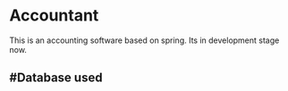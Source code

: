 Accountant
==========

This is an accounting software based on spring. 
Its in development stage now.


#Database used
-